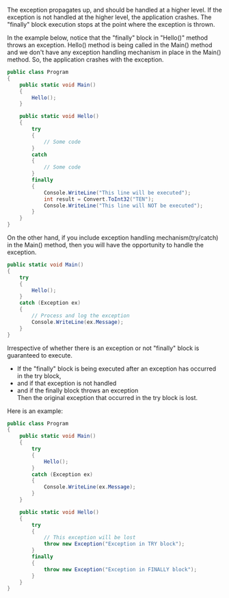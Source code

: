 The exception propagates up, and should be handled at a higher level. If the exception 
is not handled at the higher level, the application crashes. The "finally" block execution 
stops at the point where the exception is thrown.  

In the example below, notice that the "finally" block in "Hello()" method throws an exception. 
Hello() method is being called in the Main() method and we don't have any exception handling 
mechanism in place in the Main() method. So, the application crashes with the exception.  
```csharp
public class Program
{
    public static void Main()
    {
        Hello();
    }

    public static void Hello()
    {
        try
        {
            // Some code
        }
        catch
        {
            // Some code
        }
        finally
        {
            Console.WriteLine("This line will be executed");
            int result = Convert.ToInt32("TEN");
            Console.WriteLine("This line will NOT be executed");
        }
    }
}
```
On the other hand, if you include exception handling mechanism(try/catch) in the Main() method, then you will have the opportunity to handle the exception.
```csharp
public static void Main()
{
    try
    {
        Hello();
    }
    catch (Exception ex)
    {
        // Process and log the exception
        Console.WriteLine(ex.Message);
    }
}
```

Irrespective of whether there is an exception or not "finally" block is guaranteed to execute.   
* If the "finally" block is being executed after an exception has occurred in the try block,     
* and if that exception is not handled  
* and if the finally block throws an exception  
Then the original exception that occurred in the try block is lost.  

Here is an example:  
```csharp
public class Program
{
    public static void Main()
    {
        try
        {
            Hello();
        }
        catch (Exception ex)
        {
            Console.WriteLine(ex.Message);
        }
    }

    public static void Hello()
    {
        try
        {
            // This exception will be lost
            throw new Exception("Exception in TRY block");
        }
        finally
        {
            throw new Exception("Exception in FINALLY block");
        }
    }
}
```
